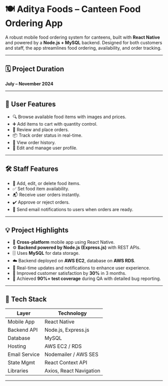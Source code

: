 # 🍽️ Aditya Foods – Canteen Food Ordering App

A robust mobile food ordering system for canteens, built with **React Native** and powered by a **Node.js + MySQL** backend. Designed for both customers and staff, the app streamlines food ordering, availability, and order tracking.

---

## 🗓️ Project Duration
**July – November 2024**

---

## 📱 User Features

- 🔍 Browse available food items with images and prices.
- ➕ Add items to cart with quantity control.
- 🛒 Review and place orders.
- 📦 Track order status in real-time.
- 📜 View order history.
- 👤 Edit and manage user profile.

---

## 🛠️ Staff Features

- 🧾 Add, edit, or delete food items.
- ✅ Set food item availability.
- 📬 Receive user orders instantly.
- ✔️ Approve or reject orders.
- 📧 Send email notifications to users when orders are ready.

---

## 💡 Project Highlights

- 📲 **Cross-platform** mobile app using React Native.
- ⚙️ **Backend powered by Node.js (Express.js)** with REST APIs.
- 🗄️ Uses **MySQL** for data storage.
- ☁️ Backend deployed on **AWS EC2**, database on **AWS RDS**.
- 🔔 Real-time updates and notifications to enhance user experience.
- 🚀 Improved customer satisfaction by **30%** in 3 months.
- 🧪 Achieved **90%+ test coverage** during QA with detailed bug reporting.

---

## 🧰 Tech Stack

| Layer         | Technology                |
|---------------|---------------------------|
| Mobile App    | React Native              |
| Backend API   | Node.js, Express.js       |
| Database      | MySQL                     |
| Hosting       | AWS EC2 / RDS             |
| Email Service | Nodemailer / AWS SES      |
| State Mgmt    | React Context API         |
| Libraries     | Axios, React Navigation   |

---

